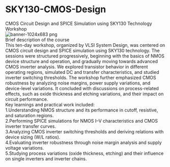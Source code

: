 # SKY130-CMOS-Design
CMOS Circuit Design and SPICE Simulation using SKY130 Technology Workshop
<br>![banner-1024x683 png](https://github.com/user-attachments/assets/9c1ef691-4a17-4245-b2d6-d7bbe1017618)
<br>Brief description of the course
<br>This ten-day workshop, organized by VLSI System Design, was centered on CMOS circuit design and SPICE simulation using SKY130 technology. The sessions were structured progressively, beginning with the basics of NMOS device structure and operation, and gradually moving towards advanced CMOS inverter analysis. We explored transistor behavior in different operating regions, simulated DC and transfer characteristics, and studied inverter switching thresholds. The workshop further emphasized CMOS robustness by analyzing noise margins, power supply variations, and device-level variations. It concluded with discussions on process-related effects, such as oxide thickness and etching variations, and their impact on circuit performance.
<br>Key learnings and practical work included:
<br>1.Understanding NMOS structure and its performance in cutoff, resistive, and saturation regions.
<br>2.Performing SPICE simulations for NMOS I–V characteristics and CMOS inverter transfer curves.
<br>3.Analyzing CMOS inverter switching thresholds and deriving relations with device sizing (W/L ratios).
<br>4.Evaluating inverter robustness through noise margin analysis and supply voltage variations.
<br>5.Studying process variations (oxide thickness, etching) and their influence on single inverters and inverter chains.
